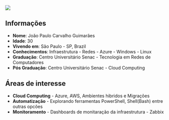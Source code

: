 <div>
    <a target='_blank' href="https://www.linkedin.com/in/jpcguimaraes/">
        <img src="https://img.shields.io/badge/LinkedIn-0077B5?style=for-the-badge&logo=linkedin&logoColor=white">
    </a>
</div>

## Informações

* **Nome**: João Paulo Carvalho Guimarães
* **Idade**: 30
* **Vivendo em**: São Paulo - SP, Brazil
* **Conhecimentos**: Infraestrutura - Redes - Azure - Windows - Linux
* **Graduação**: Centro Universitário Senac - Tecnologia em Redes de Computadores
* **Pós Graduação**: Centro Universitário Senac - Cloud Computing

## Áreas de interesse
                                                                                                            
* **Cloud Computing** - Azure, AWS, Ambientes hibridos e Migrações
* **Automatização** - Explorando ferramentas PowerShell, Shell(Bash) entre outras opcões
* **Monitoramento** - Dashboards de monitaração da infraestrutura - Zabbix
                            
                                                                               



